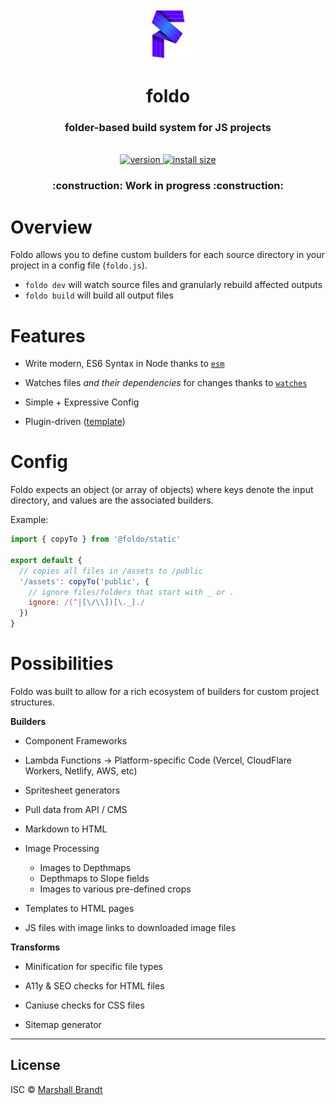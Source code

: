 <div align="center">
  <img src="https://github.com/foldo/foldo/raw/main/meta/foldo.png" alt="Foldo" width="80" />
</div>

<h1 align="center">foldo</h1>
<h3 align="center">folder-based build system for JS projects</h3>
<br/>
<div align="center">
  <a href="https://npmjs.org/package/foldo">
    <img src="https://badgen.net/npm/v/foldo/?color=42D" alt="version" />
  </a>
  <a href="https://packagephobia.com/result?p=foldo">
    <img src="https://badgen.net/packagephobia/install/foldo/?color=27D" alt="install size" />
  </a>
</div>

<h3 align="center">:construction: Work in progress :construction:</h3>

# Overview

Foldo allows you to define custom builders for each source directory in your project in a config file (`foldo.js`).
- `foldo dev` will watch source files and granularly rebuild affected outputs
- `foldo build` will build all output files

# Features

- Write modern, ES6 Syntax in Node thanks to [`esm`](https://github.com/standard-things/esm)

- Watches files *and their dependencies* for changes thanks to [`watches`](https://github.com/marshallcb/watches)

- Simple + Expressive Config

- Plugin-driven ([template](https://github.com/foldo/template))

# Config

Foldo expects an object (or array of objects) where keys denote the input directory, and values are the associated builders.

Example:
```js
import { copyTo } from '@foldo/static'

export default {
  // copies all files in /assets to /public
  '/assets': copyTo('public', {
    // ignore files/folders that start with _ or .
    ignore: /(^|[\/\\])[\._]./
  })
}
```

# Possibilities

Foldo was built to allow for a rich ecosystem of builders for custom project structures.

**Builders**

- Component Frameworks

- Lambda Functions -> Platform-specific Code (Vercel, CloudFlare Workers, Netlify, AWS, etc)

- Spritesheet generators

- Pull data from API / CMS

- Markdown to HTML

- Image Processing
  - Images to Depthmaps
  - Depthmaps to Slope fields
  - Images to various pre-defined crops

- Templates to HTML pages

- JS files with image links to downloaded image files

**Transforms**

- Minification for specific file types

- A11y & SEO checks for HTML files

- Caniuse checks for CSS files

- Sitemap generator

---

## License

ISC © [Marshall Brandt](https://m4r.sh)
